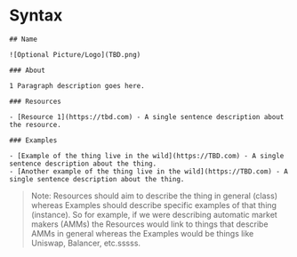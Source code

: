 # Syntax

```
## Name

![Optional Picture/Logo](TBD.png)

### About

1 Paragraph description goes here.

### Resources

- [Resource 1](https://tbd.com) - A single sentence description about the resource.

### Examples

- [Example of the thing live in the wild](https://TBD.com) - A single sentence description about the thing.
- [Another example of the thing live in the wild](https://TBD.com) - A single sentence description about the thing.
```

> Note: Resources should aim to describe the thing in general (class) whereas Examples should describe specific examples of that thing (instance). So for example, if we were describing automatic market makers (AMMs) the Resources would link to things that describe AMMs in general whereas the Examples would be things like Uniswap, Balancer, etc.sssss.
